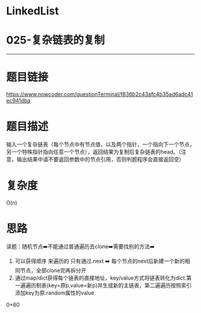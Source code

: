 # LinkedList
# 025-复杂链表的复制
-----------
# 题目链接
https://www.nowcoder.com/questionTerminal/f836b2c43afc4b35ad6adc41ec941dba

# 题目描述
输入一个复杂链表（每个节点中有节点值，以及两个指针，一个指向下一个节点，另一个特殊指针指向任意一个节点），返回结果为复制后复杂链表的head。（注意，输出结果中请不要返回参数中的节点引用，否则判题程序会直接返回空）

# 复杂度
O(n)

# 思路
读题：随机节点➡️不能通过普通遍历去clone➡️需要找别的方法➡️  

1. 可以获得顺序 来遍历的 只有通过.next ➡️ 每个节点的next后新建一个新的相同节点，全部clone完再拆分开
2. 通过map/dict获得每个链表的直接地址，key/value方式将链表转化为dict.第一遍遍历制表(key=原p,value=新p)并生成新的主链表，第二遍遍历按照索引添加key为原.random属性的value

0+60